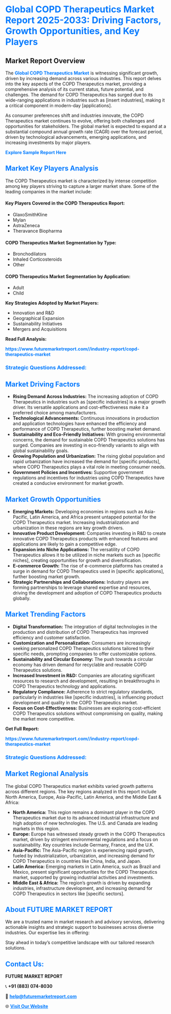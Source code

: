 <h1 style="color: #007BFF;">Global COPD Therapeutics Market Report 2025-2033: Driving Factors, Growth Opportunities, and Key Players</h1>

<section id="overview">
<h2>Market Report Overview</h2>
<p>The <a href="https://www.futuremarketreport.com//industry-report/copd-therapeutics-market" style="color: #007BFF; text-decoration: none;"><strong>Global COPD Therapeutics Market</strong></a> is witnessing significant growth, driven by increasing demand across various industries. This report delves into the key aspects of the COPD Therapeutics market, providing a comprehensive analysis of its current status, future potential, and challenges. The demand for COPD Therapeutics has surged due to its wide-ranging applications in industries such as [insert industries], making it a critical component in modern-day [applications].</p>
<p>As consumer preferences shift and industries innovate, the COPD Therapeutics market continues to evolve, offering both challenges and opportunities for stakeholders. The global market is expected to expand at a substantial compound annual growth rate (CAGR) over the forecast period, driven by technological advancements, emerging applications, and increasing investments by major players.</p>
</section>

<section id="overview">
<p><a href="https://www.futuremarketreport.com//request-sample/reportId=78104" style="color: #007BFF; text-decoration: none;"><strong>Explore Sample Report Here</strong></a></p>
</section>

<section id="key-players">
<h2 style="color: #007BFF;">Market Key Players Analysis</h2>
<p>The COPD Therapeutics market is characterized by intense competition among key players striving to capture a larger market share. Some of the leading companies in the market include:</p>
<h4>Key Players Covered in the COPD Therapeutics Report:</h4>
<ul><li>GlaxoSmithKline</li><li>Mylan</li><li>AstraZeneca</li><li>Theravance Biopharma</li></ul>
<h4>COPD Therapeutics Market Segmentation by Type:</h4>
<ul><li>Bronchodilators</li><li>Inhaled Corticosteroids</li><li>Other</li></ul>

<h4>COPD Therapeutics Market Segmentation by Application:</h4>
<ul><li>Adult</li><li>Child</li></ul>
<p><strong>Key Strategies Adopted by Market Players:</strong></p>
<ul>
<li>Innovation and R&D</li>
<li>Geographical Expansion</li>
<li>Sustainability Initiatives</li>
<li>Mergers and Acquisitions</li>
</ul>
</section>

<section>
<p><strong>Read Full Analysis: </strong></p><a href="https://www.futuremarketreport.com//industry-report/copd-therapeutics-market" style="color: #007BFF; text-decoration: none;"><strong>https://www.futuremarketreport.com//industry-report/copd-therapeutics-market</strong></a>
<h3 style="color: #007BFF;">Strategic Questions Addressed:</h3>
</section>

<section id="driving-factors">
<h2 style="color: #007BFF;">Market Driving Factors</h2>
<ul>
<li><strong>Rising Demand Across Industries:</strong> The increasing adoption of COPD Therapeutics in industries such as [specific industries] is a major growth driver. Its versatile applications and cost-effectiveness make it a preferred choice among manufacturers.</li>
<li><strong>Technological Advancements:</strong> Continuous innovations in production and application technologies have enhanced the efficiency and performance of COPD Therapeutics, further boosting market demand.</li>
<li><strong>Sustainability and Eco-Friendly Initiatives:</strong> With growing environmental concerns, the demand for sustainable COPD Therapeutics solutions has surged. Companies are investing in eco-friendly variants to align with global sustainability goals.</li>
<li><strong>Growing Population and Urbanization:</strong> The rising global population and rapid urbanization have increased the demand for [specific products], where COPD Therapeutics plays a vital role in meeting consumer needs.</li>
<li><strong>Government Policies and Incentives:</strong> Supportive government regulations and incentives for industries using COPD Therapeutics have created a conducive environment for market growth.</li>
</ul>
</section>

<section id="growth-opportunities">
<h2 style="color: #007BFF;">Market Growth Opportunities</h2>
<ul>
<li><strong>Emerging Markets:</strong> Developing economies in regions such as Asia-Pacific, Latin America, and Africa present untapped potential for the COPD Therapeutics market. Increasing industrialization and urbanization in these regions are key growth drivers.</li>
<li><strong>Innovative Product Development:</strong> Companies investing in R&D to create innovative COPD Therapeutics products with enhanced features and applications are likely to gain a competitive edge.</li>
<li><strong>Expansion into Niche Applications:</strong> The versatility of COPD Therapeutics allows it to be utilized in niche markets such as [specific niches], creating opportunities for growth and diversification.</li>
<li><strong>E-commerce Growth:</strong> The rise of e-commerce platforms has created a surge in demand for COPD Therapeutics used in [specific applications], further boosting market growth.</li>
<li><strong>Strategic Partnerships and Collaborations:</strong> Industry players are forming partnerships to leverage shared expertise and resources, driving the development and adoption of COPD Therapeutics products globally.</li>
</ul>
</section>

<section id="trending-factors">
<h2 style="color: #007BFF;">Market Trending Factors</h2>
<ul>
<li><strong>Digital Transformation:</strong> The integration of digital technologies in the production and distribution of COPD Therapeutics has improved efficiency and customer satisfaction.</li>
<li><strong>Customization and Personalization:</strong> Consumers are increasingly seeking personalized COPD Therapeutics solutions tailored to their specific needs, prompting companies to offer customizable options.</li>
<li><strong>Sustainability and Circular Economy:</strong> The push towards a circular economy has driven demand for recyclable and reusable COPD Therapeutics solutions.</li>
<li><strong>Increased Investment in R&D:</strong> Companies are allocating significant resources to research and development, resulting in breakthroughs in COPD Therapeutics technology and applications.</li>
<li><strong>Regulatory Compliance:</strong> Adherence to strict regulatory standards, particularly in industries like [specific industries], is influencing product development and quality in the COPD Therapeutics market.</li>
<li><strong>Focus on Cost-Effectiveness:</strong> Businesses are exploring cost-efficient COPD Therapeutics solutions without compromising on quality, making the market more competitive.</li>
</ul>
</section>

<section>
<p><strong>Get Full Report: </strong></p><a href="https://www.futuremarketreport.com//industry-report/copd-therapeutics-market" style="color: #007BFF; text-decoration: none;"><strong>https://www.futuremarketreport.com//industry-report/copd-therapeutics-market</strong></a>
<h3 style="color: #007BFF;">Strategic Questions Addressed:</h3>
</section>


<section id="regional-analysis">
<h2 style="color: #007BFF;">Market Regional Analysis</h2>
<p>The global COPD Therapeutics market exhibits varied growth patterns across different regions. The key regions analyzed in this report include North America, Europe, Asia-Pacific, Latin America, and the Middle East & Africa:</p>
<ul>
<li><strong>North America:</strong> This region remains a dominant player in the COPD Therapeutics market due to its advanced industrial infrastructure and high adoption of new technologies. The U.S. and Canada are leading markets in this region.</li>
<li><strong>Europe:</strong> Europe has witnessed steady growth in the COPD Therapeutics market, driven by stringent environmental regulations and a focus on sustainability. Key countries include Germany, France, and the U.K.</li>
<li><strong>Asia-Pacific:</strong> The Asia-Pacific region is experiencing rapid growth, fueled by industrialization, urbanization, and increasing demand for COPD Therapeutics in countries like China, India, and Japan.</li>
<li><strong>Latin America:</strong> Emerging markets in Latin America, such as Brazil and Mexico, present significant opportunities for the COPD Therapeutics market, supported by growing industrial activities and investments.</li>
<li><strong>Middle East & Africa:</strong> The region’s growth is driven by expanding industries, infrastructure development, and increasing demand for COPD Therapeutics in sectors like [specific sectors].</li>
</ul>
</section>

<footer>
<h2 style="color: #007BFF;">About FUTURE MARKET REPORT</h2>
<p>We are a trusted name in market research and advisory services, delivering actionable insights and strategic support to businesses across diverse industries. Our expertise lies in offering:</p>

<p>Stay ahead in today’s competitive landscape with our tailored research solutions.</p>

<h2 style="color: #007BFF;">Contact Us:</h2>
<p><strong>FUTURE MARKET REPORT</strong></p>
<p>📞 <strong>+91 (883) 074-8030</strong></p>
<p>📧 <strong><a href="mailto:help@futuremarketreport.com" style="color: #007BFF;">help@futuremarketreport.com</a></strong></p>
<p>🌐 <strong><a href="https://www.futuremarketreport.com/" style="color: #007BFF;">Visit Our Website</a></strong></p>
</footer>